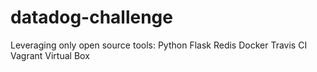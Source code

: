 # datadog-challenge
Leveraging only open source tools:
Python Flask
Redis
Docker
Travis CI
Vagrant
Virtual Box
